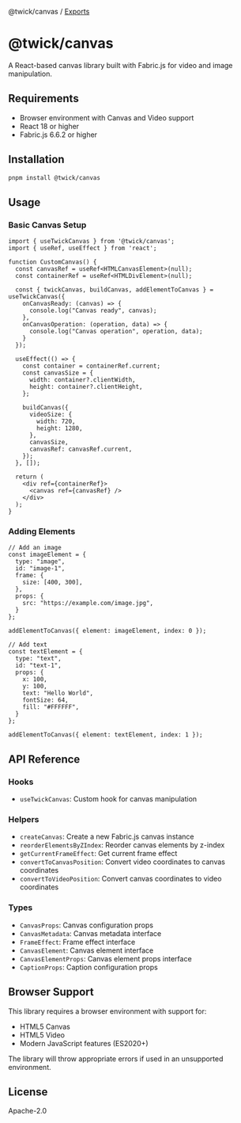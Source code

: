@twick/canvas / [Exports](modules.md)

# @twick/canvas

A React-based canvas library built with Fabric.js for video and image manipulation.

## Requirements

- Browser environment with Canvas and Video support
- React 18 or higher
- Fabric.js 6.6.2 or higher

## Installation

```bash
pnpm install @twick/canvas
```

## Usage

### Basic Canvas Setup

```tsx
import { useTwickCanvas } from '@twick/canvas';
import { useRef, useEffect } from 'react';

function CustomCanvas() {
  const canvasRef = useRef<HTMLCanvasElement>(null);
  const containerRef = useRef<HTMLDivElement>(null);

  const { twickCanvas, buildCanvas, addElementToCanvas } = useTwickCanvas({
    onCanvasReady: (canvas) => {
      console.log("Canvas ready", canvas);
    },
    onCanvasOperation: (operation, data) => {
      console.log("Canvas operation", operation, data);
    }
  });

  useEffect(() => {
    const container = containerRef.current;
    const canvasSize = {
      width: container?.clientWidth,
      height: container?.clientHeight,
    };
    
    buildCanvas({
      videoSize: {
        width: 720,
        height: 1280,
      },
      canvasSize,
      canvasRef: canvasRef.current,
    });
  }, []);

  return (
    <div ref={containerRef}>
      <canvas ref={canvasRef} />
    </div>
  );
}
```

### Adding Elements

```tsx
// Add an image
const imageElement = {
  type: "image",
  id: "image-1",
  frame: {
    size: [400, 300],
  },
  props: {
    src: "https://example.com/image.jpg",
  }
};

addElementToCanvas({ element: imageElement, index: 0 });

// Add text
const textElement = {
  type: "text",
  id: "text-1",
  props: {
    x: 100,
    y: 100,
    text: "Hello World",
    fontSize: 64,
    fill: "#FFFFFF",
  }
};

addElementToCanvas({ element: textElement, index: 1 });
```

## API Reference

### Hooks

- `useTwickCanvas`: Custom hook for canvas manipulation

### Helpers

- `createCanvas`: Create a new Fabric.js canvas instance
- `reorderElementsByZIndex`: Reorder canvas elements by z-index
- `getCurrentFrameEffect`: Get current frame effect
- `convertToCanvasPosition`: Convert video coordinates to canvas coordinates
- `convertToVideoPosition`: Convert canvas coordinates to video coordinates

### Types

- `CanvasProps`: Canvas configuration props
- `CanvasMetadata`: Canvas metadata interface
- `FrameEffect`: Frame effect interface
- `CanvasElement`: Canvas element interface
- `CanvasElementProps`: Canvas element props interface
- `CaptionProps`: Caption configuration props

## Browser Support

This library requires a browser environment with support for:
- HTML5 Canvas
- HTML5 Video
- Modern JavaScript features (ES2020+)

The library will throw appropriate errors if used in an unsupported environment.

## License

Apache-2.0
